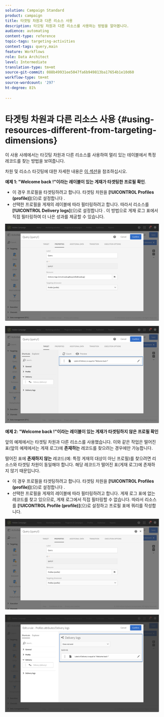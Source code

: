 ```yaml
---
solution: Campaign Standard
product: campaign
title: 타겟팅 차원과 다른 리소스 사용
description: 타깃팅 차원과 다른 리소스를 사용하는 방법을 알아봅니다.
audience: automating
content-type: reference
topic-tags: targeting-activities
context-tags: query,main
feature: Workflows
role: Data Architect
level: Intermediate
translation-type: tm+mt
source-git-commit: 088b49931ee5047fa6b949813ba17654b1e10d60
workflow-type: tm+mt
source-wordcount: '297'
ht-degree: 81%

---
```



# 타겟팅 차원과 다른 리소스 사용 {#using-resources-different-from-targeting-dimensions}

이 사용 사례에서는 타깃팅 차원과 다른 리소스를 사용하여 멀리 있는 테이블에서 특정 레코드를 찾는 방법을 보여줍니다.

차원 및 리소스 타깃팅에 대한 자세한 내용은 [이 섹션](../../automating/using/query.md#targeting-dimensions-and-resources)을 참조하십시오.

**예제 1: &quot;Welcome back !&quot;이라는 레이블이 있는 게재가 타겟팅한 프로필 확인**.

* 이 경우 프로필을 타겟팅하려고 합니다. 타겟팅 차원을 **[!UICONTROL Profiles (profile)]**(으)로 설정합니다 .
* 선택한 프로필을 게재의 레이블에 따라 필터링하려고 합니다. 따라서 리소스를 **[!UICONTROL Delivery logs]**(으)로 설정합니다 . 이 방법으로 게재 로그 표에서 직접 필터링하여 더 나은 성과를 제공할 수 있습니다.

![](assets/targeting_dimension6.png)

![](assets/targeting_dimension7.png)

**예제 2: &quot;Welcome back !&quot;이라는 레이블이 있는 게재가 타겟팅하지 않은 프로필 확인**

앞의 예제에서는 타겟팅 차원과 다른 리소스를 사용했습니다. 이와 같은 작업은 떨어진 표(앞의 예제에서는 게재 로그)에 **존재하는** 레코드를 찾으려는 경우에만 가능합니다.

떨어진 표에 **존재하지 않는** 레코드(예: 특정 게재의 대상이 아닌 프로필)를 찾으려면 리소스와 타겟팅 차원이 동일해야 합니다. 해당 레코드가 떨어진 표(게재 로그)에 존재하지 않기 때문입니다.

* 이 경우 프로필을 타겟팅하려고 합니다. 타겟팅 차원을 **[!UICONTROL Profiles (profile)]**(으)로 설정합니다 .
* 선택한 프로필을 게재의 레이블에 따라 필터링하려고 합니다. 게재 로그 표에 없는 레코드를 찾고 있으므로, 게재 로그에서 직접 필터링할 수 없습니다. 따라서 리소스를 **[!UICONTROL Profile (profile)]**(으)로 설정하고 프로필 표에 쿼리를 작성합니다.

![](assets/targeting_dimension8.png)

![](assets/targeting_dimension9.png)
